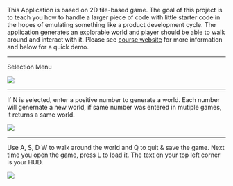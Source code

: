 This Application is based on 2D tile-based game. The goal of this project is to teach you how to handle a larger piece of code with little starter code in the hopes of emulating something like a product development cycle. The application generates an explorable world and player should be able to walk around and interact with it. Please see [course website](https://sp18.datastructur.es/materials/proj/proj2/proj2) for more information and below for a quick demo.

------------------------------------------------------------------------------------------------------------------------

Selection Menu

![](https://media.giphy.com/media/Lnzq4ntI047o2s0WbD/giphy.gif)

------------------------------------------------------------------------------------------------------------------------

If N is selected, enter a positive number to generate a world. Each number will genernate a new world, if same number was entered in mutiple games, it returns a same world.


![](https://media.giphy.com/media/35tVwIe6qVNRNedLEV/giphy.gif)

------------------------------------------------------------------------------------------------------------------------
Use A, S, D W to walk around the world and Q to quit & save the game. Next time you open the game, press L to load it. The text on your top left corner is your HUD.

![](https://media.giphy.com/media/yDYVwga9HGWLmF7iDH/giphy.gif)




